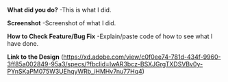 **What did you do?**
-This is what I did.

**Screenshot**
-Screenshot of what I did.

**How to Check Feature/Bug Fix**
-Explain/paste code of how to see what I have done.

**Link to the Design**
(https://xd.adobe.com/view/c0f0ee74-781d-434f-9960-3ff85a002849-95a3/specs/?fbclid=IwAR3bcz-BSXJGrgTXDSVBv0y-PYnSKaPM075W3UEhqyWRb_iHMHv7nu77Hq4)
